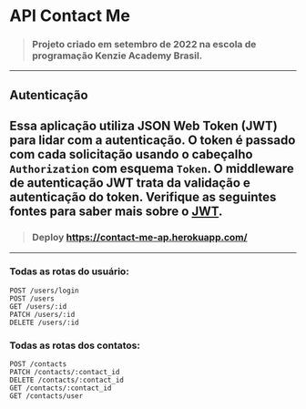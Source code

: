 # API Contact Me

> ### Projeto criado em setembro de 2022 na escola de programação Kenzie Academy Brasil.
----------
## Autenticação

Essa aplicação utiliza JSON Web Token (JWT) para lidar com a autenticação. O token é passado com cada solicitação usando o cabeçalho `Authorization` com esquema `Token`. O middleware de autenticação JWT trata da validação e autenticação do token. Verifique as seguintes fontes para saber mais sobre o [JWT](https://www.npmjs.com/package/jsonwebtoken).
----------
> ### Deploy https://contact-me-ap.herokuapp.com/
----------

### Todas as rotas do usuário:
    POST /users/login
    POST /users
    GET /users/:id
    PATCH /users/:id
    DELETE /users/:id
### Todas as rotas dos contatos:
    POST /contacts
    PATCH /contacts/:contact_id
    DELETE /contacts/:contact_id
    GET /contacts/:contact_id
    GET /contacts/user